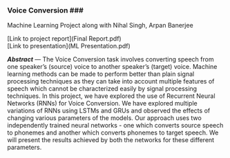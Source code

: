 ﻿---
layout: page
---

### **Voice Conversion** ###<br/>
Machine Learning Project along with Nihal Singh, Arpan Banerjee

[Link to project report](Final Report.pdf)<br/>
[Link to presentation](ML Presentation.pdf)

***Abstract*** — The Voice Conversion task involves converting speech from one speaker’s (source) voice to another speaker’s (target) voice. Machine learning methods can be made to perform better than plain signal processing techniques as they can take into account multiple features of speech which cannot be characterized easily by signal processing techniques. In this project, we have explored the use of Recurrent Neural Networks (RNNs) for Voice Conversion. We have explored multiple variations of RNNs using LSTMs and GRUs and observed the effects of changing various parameters of the models. Our approach uses two independently trained neural networks - one which converts source speech to phonemes and another which converts phonemes to target speech. We will present the results achieved by both the networks for these different parameters.